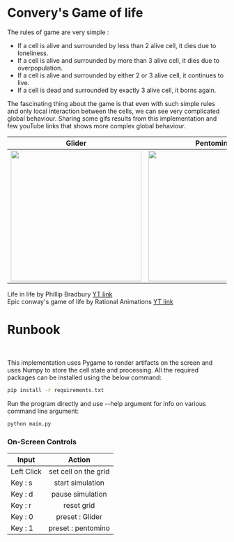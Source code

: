 # Convery's Game of life



The rules of game are very simple : </br>
* If a cell is alive and surrounded by less than 2 alive cell, it dies due to loneliness.
* If a cell is alive and surrounded by more than 3 alive cell, it dies due to overpopulation.
* If a cell is alive and surrounded by either 2 or 3 alive cell, it continues to live.
* If a cell is dead and surrounded by exactly 3 alive cell, it borns again.

The fascinating thing about the game is that even with such simple rules and only local interaction between the cells, we can see very complicated global behaviour. Sharing some gifs results from this implementation and few youTube links that shows more complex global behaviour.

Glider            |  Pentomino
:-------------------------:|:-------------------------:
<img src="/resources/glider.gif" width="300" height="300"/> | <img src="/resources/pentomino.gif" width="300" height="300"/>

Life in life by Phillip Bradbury [ YT link](https://www.youtube.com/watch?v=xP5-iIeKXE8) </br>
Epic conway's game of life by Rational Animations [YT link](https://www.youtube.com/watch?v=C2vgICfQawE)

<h1>Runbook</h1> <br />

This implementation uses Pygame to render artifacts on the screen and uses Numpy to store the cell state and processing. All the required packages can be installed using the below command:
```bash
pip install -r requirements.txt
```
Run the program directly and use --help argument for info on various command line argument:
```python
python main.py
```
<h3> On-Screen Controls </h3>

| Input        | Action           | 
| ------------- |:-------------:| 
| Left Click     | set cell on the grid | 
| Key : s      | start simulation    |
| Key : d | pause simulation     |
| Key : r      | reset grid   |
| Key : 0 | preset : Glider     |
| Key : 1      | preset : pentomino    |
